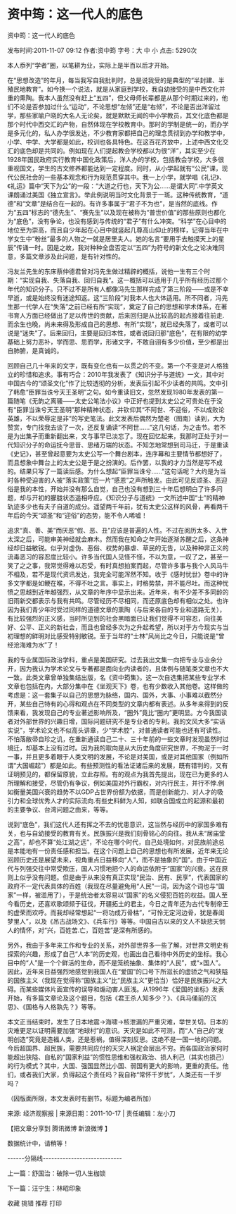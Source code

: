 # 资中筠：这一代人的底色



资中筠：这一代人的底色

发布时间:2011-11-07 09:12 作者:资中筠 字号：大 中 小 点击: 5290次

本人忝列“学者”圈，以笔耕为业，实际上是半百以后才开始。



在“思想改造”的年月，每当我写自我批判时，总是说我受的是典型的“半封建、半殖民地教育”。如今换一个说法，就是从家庭到学校，我自幼接受的是中西文化并重的熏陶。我本人虽然没有赶上“五四”，但父母师长辈都是从那个时期过来的，他们不论是否参加过什么“运动”，不论思想“左倾”还是“右倾”，不论是否出洋留过学，那些家喻户晓的大名人无论矣，就是默默无闻的中小学教员，其文化底色都是那个时代中西交汇的产物，自然体现在学校教育中。那时的学制是统一的，而办学是多元化的，私人办学很发达，不少教育家都把自己的理念贯彻到办学和教学中，小学、中学、大学都是如此，校训也各具特色。在这百花齐放中，上述中西文化交汇的底色却是共同的。例如现在人们提起教会学校都以为很“洋”，其实至少在1928年国民政府实行教育中国化政策后，洋人办的学校，包括教会学校，大多很重视国文，学生的古文修养都能达到一定程度。同时，从小学起就有“公民”课，现代公民社会的一些基本观念和行为规范贯穿其中。我一上小学，就学唱《礼记》、《礼运》篇中“天下为公”的一段：“大道之行也，天下为公……是谓大同”.中学英文课朗诵过美国《独立宣言》。举此例说明当时文化背景于一斑。这种传统教育，“道德”和“文章”是结合在一起的。有许多事属于“君子不为也”，是当然的底线。作为“五四”标志的“德先生”、“赛先生”以及现在被称为“普世价值”的那些原则也都化为“底色”，没有争论，也没有感到与传统的“君子”有什么冲突。“科学”在心目中的地位至为崇高，而且自少年起在心目中就竖起几尊高山仰止的榜样，记得当年在中学女生中“粉丝”最多的人物之一就是居里夫人。她的名言“要用手去触摸天上的星辰”传诵一时。因是之故，我对种种全盘否定以“五四”为符号的新文化之论决难同意，多篇文章涉及此问题，是有针对性的。



冯友兰先生的东床蔡仲德君曾对冯先生做过精辟的概括，说他一生有三个时期：“实现自我、失落自我、回归自我”。这一概括可以适用于几乎所有经历过那个年代的知识分子。只不过不是所有人都像冯先生那样完成了第三阶段——或是不幸早逝，或是始终没有迷途知返。这“三阶段”对我本人也大体适用。所不同者，冯先生那一代学人在“失落”之前已经有所“实现”，奠定了自己的思想和学术体系，在著书育人方面已经做出了足以传世的贡献，后来回归是从比较高的起点接着往前走.而余生也晚，尚未来得及形成自己的思想、有所“实现”，就已经失落了，或者可以说是“迷失”了。后来回归，主要是回归本性，或者说回归那“底色”，在有限的幼学基础上努力恶补，学而思、思而学，形诸文字，不敢自诩有多少价值，至少都是出自肺腑，是真诚的。



回顾自己几十年来的文字，既有变化也有一以贯之的不变。第一个不变是对人格独立的珍惜和追求。事有巧合：2010年我发表了《知识分子与道统》一文，其中对中国古今的“颂圣文化”作了比较透彻的分析，发表后引起不少读者的共鸣。文中引了韩愈“臣罪当诛兮天王圣明”之句。如今重读旧文，忽然发现1980年发表的第一篇随笔《无韵之离骚——太史公笔法小议》中正好也提到太史公之可贵处在于没有“臣罪当诛兮天王圣明”那种精神状态，并钦仰其“不阿世、不迎俗，不以成败论英雄，不以荣辱定是非”的写史笔法。此文发表后偶然为楚老（图南）读到，大为赞赏，专门找我去谈了一次，还反复诵读“不阿世……”这几句话，为之击节。若不是为出集子而重新翻出来，文与事早已淡忘了。现在回忆起来，我那时正处于对一代知识分子的命运抚今思昔、思绪万端的状态。不知怎地常想到司马迁，于是重读《史记》，甚至曾起意要为太史公写一个舞台剧本，连序幕和主要情节都想好了，而且想象中舞台上的太史公是于是之扮演的。后作罢，以我的才力当然是写不成的。结果只写了一篇读后感。为什么想起“臣罪当诛兮……”这句话呢？大约是为当时各种受迫害的人被“落实政策”后一片“感恩”之声所触发。由此可见反颂圣、恶迎俗是我的本性，开始并没有那么自觉，自己也没有想到三十年后想明白了许多问题，却与开初的朦胧状态遥相呼应。《知识分子与道统》一文所述中国“士”的精神轨迹多少也有夫子自道的成分。遥望两千年前，犹有太史公这样的风骨，再看两千年后的今天“颂圣”和“迎俗”的态势，能不令人唏嘘！



追求“真、善、美”而厌恶“假、恶、丑”应该是普遍的人性。不过在阅历太多、入世太深之后，可能审美神经就会麻木。然而我在知命之年开始逐渐苏醒之后，这条神经却日益敏锐。似乎对虚伪、恶俗、权势的暴虐、草民的无告，以及种种非正义的流毒恶习的容忍度比较小。许多当代国人见怪不怪，不以为意，一叹了之，甚至一笑了之之事，我常觉得难以忍受，有时真想拍案而起，尽管许多事与我个人风马牛不相及，若不是现代资讯发达，我完全可能浑然不知。收于《感时忧世》卷中的许多文字都是如鲠在喉，不得不吐之言。事实上，时格势禁，并不能尽吐。而这种忧愤之思越到近年越强烈，从文章的年序中显示出来。近年来，有不少差不多同龄的旧雨新交都表示与我有共鸣。尽管经历不尽相同，而还原底色却有相似之处。也许因为我们青少年时受过同样的道德文章的熏陶（与后来各自的专业和道路无关），有比较强烈的正义感，当时所见到的社会黑暗面已让我们觉得不可容忍，向往美好、公平、正义的新社会，而且也曾经多次为之升起希望，所以对于方今现实与当初理想的鲜明对比感受特别敏锐。至于当年的“士林”风尚比之今日，只能说是“曾经沧海难为水”了！



我的专业属国际政治学科，重点是美国研究。过去我出文集一向把专业与业余分开，因为我认为学术论文与专著都是面向业内读者的，且体例与随笔类文章也不大一致。此类文章曾单独集结出版，名《资中筠集》。这一次自选集把某些专业学术文章也包括在内，大部分集中在《坐观天下》卷，也有少数收入其他卷。这样做的考虑是：这一套集子以自己的思想为脉络，国内、国外，大事、小事难以截然分开，某些自己特有的心得和观点在不同类型的文章内都有表述。从多年来得到的反馈来看，我发现自己的专业著述影响所及，“圈外”竟比“圈内”更明显。方今我国读者对外部世界的兴趣日增，国际问题研究不是专业者的专利。我的文风大多“实话实说”，学术论文也不似高头讲章，少“学术腔”，对普通读者可能也还有可读性。不怕落敝帚自珍之讥，在重新通读自己二十、三十年前的一些文章时发现虽然时过境迁，却基本上没有过时。因为我的取向是从大历史角度研究世界，不拘泥于一时一事，并且更多着眼于人类文明的发展，不论是对美国，或是对其他国家（例如所谓“大国崛起”）都是如此。有些预测性的看法证诸后来的发展，既有错判的，又有证明预见的，都保留原貌，立此存照。有的观点为我首先提出，现在已为更多的人所理解和接受，尽管仍有争议，例如美国对外行霸权，对内行民主，并行不悖.例如衡量美国兴衰的趋势不以GDP占世界份额为依据，而是创新能力、对人才的吸引力和全球优秀人才的实际流向.有些史料鲜为人知，如联合国成立的起源和最初的主要争议、台湾问题之由来，等等。



说到“底色”，我们这代人还有挥之不去的忧患意识，这当然与经历中的家国多难有关，也与自幼接受的教育有关。民族振兴是我们刻骨铭心的向往。我从未“居庙堂之高”，却也不算“处江湖之远”，不论在哪个时代，自己处境如何，对民族前途总是本能地有一份责任感和担当。在这个问题上自己的思想也有所发展，近年来无论回顾历史还是展望未来，视角重点日益移向“人”，而不是抽象的“国”。由于中国近代与列强交往中常受欺压，国人习惯地把个人的命运依附于“国家”的兴衰。这在原则上似乎没有问题。但是由于从来没有真正实现“民治、民有、民享”，代表国家的政府不一定代表具体的百姓（我现在尽量避免用“人民”一词，因为这个词也与“国家”一样，被滥用了），于是统治者太容易以“国家”的名义侵犯百姓的权益。国人至今看历史，还喜欢歌颂频于征伐，开疆拓土的君主，今日之青年还为古代专制帝王的虚荣而欢呼。而我却经常想起“一将功成万骨枯”，“可怜无定河边骨，犹是春闺梦里人”，以及《吊古战场文》、《兵车行》等等。中国自古以来的文人不缺悲天悯人的情怀，对“兴，百姓苦.亡，百姓苦”是深有所感的。



另外，我由于多年来工作和专业的关系，对外部世界多一些了解，对世界文明史有探索的兴趣，形成了自己“人本”的历史观，也画出自己看待中外历史的坐标。我心目中的“人”是一个个鲜活的生命，而不是笼统抽象、集体的“人民”，或“×国人”。因此，近年来日益强烈地感觉到我国人在“爱国”的口号下所滋长的虚骄之气和狭隘的国族主义（我现在觉得称“国族主义”比“民族主义”更恰当）恰好是民族振兴之大碍。而某些媒体片面宣传的误导和煽动害人匪浅。从1996年《爱国的坐标》发表开始，有多篇文章论及这个题目，包括《君王杀人知多少？》、《兵马俑前的沉思》、《国格与人格孰先？》等等。



本文正当结束时，发生了日本地震→海啸→核泄漏的严重灾难，举世关切。日本的灾难更足以证明需要加强“地球村”的意识。天灾是如此不可测，而“人”自己的“发明创造”究竟是造福人类，还是惹祸，值得深刻反思。这绝不是一国一地的问题。今后超国界、超民族，需要共同应付的天灾人祸定会层出不穷。而各国政治家何时能超出狭隘、自私的“国家利益”的惯性思维和强权政治、损人利己（其实也损己）的行为模式？其中，大国、强国显然比小国、弱国有更大的影响，更重的责任。他们，或者我们大家，负得起这个责任吗？我自称“常怀千岁忧”，人类还有一千岁吗？



（因版面所限，本文发表时有删节。标题为编者所加）



来源: 经济观察报 | 来源日期：2011-10-17 | 责任编辑：左小刀

【把文章分享到 腾讯微博 新浪微博 】

数据统计中，请稍等！

------分隔线----------------------------

上一篇：舒国治：破除一切人生枷锁

下一篇：汪宁生：林昭印象

收藏 挑错 推荐 打印